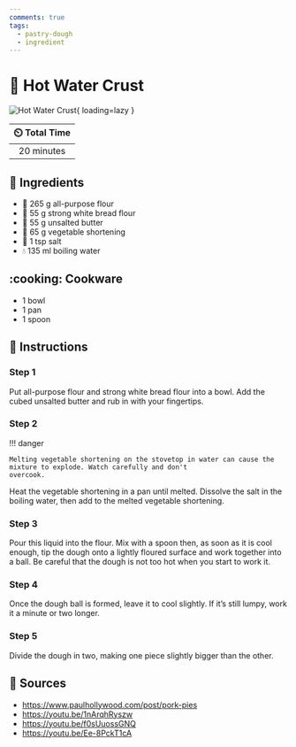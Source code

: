```yaml
---
comments: true
tags:
  - pastry-dough
  - ingredient
---
```

# :pie: Hot Water Crust

![Hot Water Crust](../../assets/images/hot-water-crust.jpg){ loading=lazy }

| :timer_clock: Total Time |
|:-----------------------: |
| 20 minutes |

## :salt: Ingredients

- :ear_of_rice: 265 g all-purpose flour
- :ear_of_rice: 55 g strong white bread flour
- :butter: 55 g unsalted butter
- :carrot: 65 g vegetable shortening
- :salt: 1 tsp salt
- :droplet: 135 ml boiling water

## :cooking: Cookware

- 1 bowl
- 1 pan
- 1 spoon

## :pencil: Instructions

### Step 1

Put all-purpose flour and strong white bread flour into a bowl. Add the cubed unsalted butter and rub in with your
fingertips.

### Step 2

!!! danger

    Melting vegetable shortening on the stovetop in water can cause the mixture to explode. Watch carefully and don't
    overcook.

Heat the vegetable shortening in a pan until melted. Dissolve the salt in the boiling water, then add to the melted
vegetable shortening.

### Step 3

Pour this liquid into the flour. Mix with a spoon then, as soon as it is cool enough, tip the dough onto a lightly
floured surface and work together into a ball. Be careful that the dough is not too hot when you start to work it.

### Step 4

Once the dough ball is formed, leave it to cool slightly. If it’s still lumpy, work it a minute or two longer.

### Step 5

Divide the dough in two, making one piece slightly bigger than the other.

## :link: Sources

- <https://www.paulhollywood.com/post/pork-pies>
- <https://youtu.be/1nArqhRyszw>
- <https://youtu.be/f0sUuossGNQ>
- <https://youtu.be/Ee-8PckT1cA>
